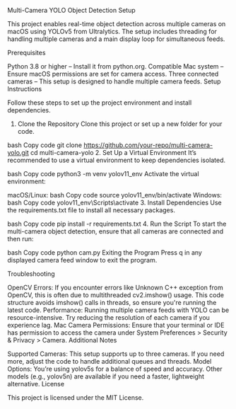 Multi-Camera YOLO Object Detection Setup

This project enables real-time object detection across multiple cameras on macOS using YOLOv5 from Ultralytics. The setup includes threading for handling multiple cameras and a main display loop for simultaneous feeds.

Prerequisites

Python 3.8 or higher – Install it from python.org.
Compatible Mac system – Ensure macOS permissions are set for camera access.
Three connected cameras – This setup is designed to handle multiple camera feeds.
Setup Instructions

Follow these steps to set up the project environment and install dependencies.

1. Clone the Repository
Clone this project or set up a new folder for your code.

bash
Copy code
git clone https://github.com/your-repo/multi-camera-yolo.git
cd multi-camera-yolo
2. Set Up a Virtual Environment
It’s recommended to use a virtual environment to keep dependencies isolated.

bash
Copy code
python3 -m venv yolov11_env
Activate the virtual environment:

macOS/Linux:
bash
Copy code
source yolov11_env/bin/activate
Windows:
bash
Copy code
yolov11_env\Scripts\activate
3. Install Dependencies
Use the requirements.txt file to install all necessary packages.

bash
Copy code
pip install -r requirements.txt
4. Run the Script
To start the multi-camera object detection, ensure that all cameras are connected and then run:

bash
Copy code
python cam.py
Exiting the Program
Press q in any displayed camera feed window to exit the program.

Troubleshooting

OpenCV Errors: If you encounter errors like Unknown C++ exception from OpenCV, this is often due to multithreaded cv2.imshow() usage. This code structure avoids imshow() calls in threads, so ensure you're running the latest code.
Performance: Running multiple camera feeds with YOLO can be resource-intensive. Try reducing the resolution of each camera if you experience lag.
Mac Camera Permissions: Ensure that your terminal or IDE has permission to access the camera under System Preferences > Security & Privacy > Camera.
Additional Notes

Supported Cameras: This setup supports up to three cameras. If you need more, adjust the code to handle additional queues and threads.
Model Options: You’re using yolov5s for a balance of speed and accuracy. Other models (e.g., yolov5n) are available if you need a faster, lightweight alternative.
License

This project is licensed under the MIT License.